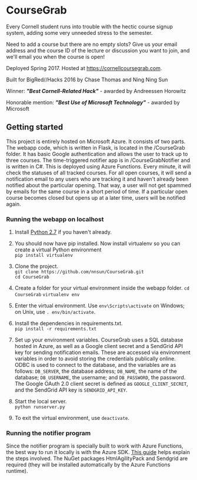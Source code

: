 # CourseGrab

Every Cornell student runs into trouble with the hectic course signup system, adding some very unneeded stress to the semester.

Need to add a course but there are no empty slots? Give us your email address and the course ID of the lecture or discussion you want to join, and we'll email you when the course is open!

Deployed Spring 2017. Hosted at https://cornellcoursegrab.com.

Built for BigRed//Hacks 2016 by Chase Thomas and Ning Ning Sun

Winner: ***"Best Cornell-Related Hack"*** - awarded by Andreessen Horowitz

Honorable mention: ***"Best Use of Microsoft Technology"*** - awarded by Microsoft

## Getting started

This project is entirely hosted on Microsoft Azure. It consists of two parts. 
The webapp code, which is written in Flask, is located in the /CourseGrab folder. It has basic Google authentication and allows the user to track up to three courses. 
The time-triggered notifier app is in /CourseGrabNotifier and is written in C#. This is deployed using Azure Functions. Every minute, it will check the statuses of all tracked courses. For all open courses, it will send a notification email to any users who are tracking it and haven't already been notified about the particular opening. That way, a user will not get spammed by emails for the same course in a short period of time. If a particular open course becomes closed but opens up at a later time, users will be notified again. 

### Running the webapp on localhost

1. Install [Python 2.7](https://www.python.org/downloads/) if you haven't already.

2. You should now have pip installed. Now install virtualenv so you can create a virtual Python environment  
 ```pip install virtualenv```

3. Clone the project.  
 ```git clone https://github.com/nnsun/CourseGrab.git```  
 ```cd CourseGrab```

4. Create a folder for your virtual environment inside the webapp folder. 
```cd CourseGrab```
```virtualenv env```

5. Enter the virtual environment. Use ```env\Scripts\activate``` on Windows; on Unix, use ```. env/bin/activate```.

6. Install the dependencies in requirements.txt.  
 ```pip install -r requirements.txt```

7. Set up your environment variables. CourseGrab uses a SQL database hosted in Azure, as well as a Google client secret and a SendGrid API key for sending notification emails. These are accessed via environment variables in order to avoid storing the credentials publically online. 
ODBC is used to connect to the database, and the variables are as follows: ```DB_SERVER```, the database address; ```DB_NAME```, the name of the database; ```DB_USERNAME```, the username; and ```DB_PASSWORD```, the password.
The Google OAuth 2.0 client secret is defined as ```GOOGLE_CLIENT_SECRET```, and the SendGrid API key is ```SENDGRID_API_KEY```.

8. Start the local server.  
 ```python runserver.py```
 
9. To exit the virtual environment, use ```deactivate```.

### Running the notifier program

Since the notifier program is specially built to work with Azure Functions, the best way to run it locally is with the Azure SDK. [This guide](https://blogs.msdn.microsoft.com/webdev/2016/12/01/visual-studio-tools-for-azure-functions/) helps explain the steps involved. The NuGet packages HtmlAgilityPack and Sendgrid are required (they will be installed automatically by the Azure Functions runtime). 
